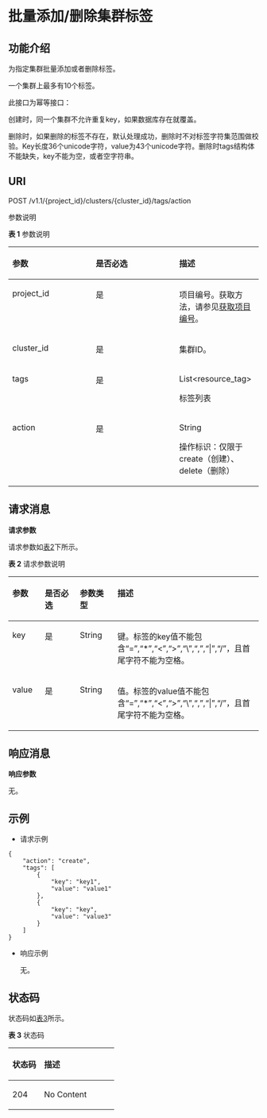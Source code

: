# 批量添加/删除集群标签<a name="ZH-CN_TOPIC_0112442488"></a>

## 功能介绍<a name="zh-cn_topic_0110707084_section1471126172111"></a>

为指定集群批量添加或者删除标签。

一个集群上最多有10个标签。

此接口为幂等接口：

创建时，同一个集群不允许重复key，如果数据库存在就覆盖。

删除时，如果删除的标签不存在，默认处理成功，删除时不对标签字符集范围做校验。Key长度36个unicode字符，value为43个unicode字符。删除时tags结构体不能缺失，key不能为空，或者空字符串。

## URI<a name="zh-cn_topic_0110707084_section315415176217"></a>

POST /v1.1/\{project\_id\}/clusters/\{cluster\_id\}/tags/action

参数说明

**表 1**  参数说明

<a name="zh-cn_topic_0110707084_table2882182815226"></a>
<table><thead align="left"><tr id="zh-cn_topic_0110707084_row12884528142211"><th class="cellrowborder" valign="top" width="33.33333333333333%" id="mcps1.2.4.1.1"><p id="zh-cn_topic_0110707084_p7884228122214"><a name="zh-cn_topic_0110707084_p7884228122214"></a><a name="zh-cn_topic_0110707084_p7884228122214"></a>参数</p>
</th>
<th class="cellrowborder" valign="top" width="33.33333333333333%" id="mcps1.2.4.1.2"><p id="zh-cn_topic_0110707084_p388412816227"><a name="zh-cn_topic_0110707084_p388412816227"></a><a name="zh-cn_topic_0110707084_p388412816227"></a>是否必选</p>
</th>
<th class="cellrowborder" valign="top" width="33.33333333333333%" id="mcps1.2.4.1.3"><p id="zh-cn_topic_0110707084_p19884182820220"><a name="zh-cn_topic_0110707084_p19884182820220"></a><a name="zh-cn_topic_0110707084_p19884182820220"></a>描述</p>
</th>
</tr>
</thead>
<tbody><tr id="zh-cn_topic_0110707084_row78841828112220"><td class="cellrowborder" valign="top" width="33.33333333333333%" headers="mcps1.2.4.1.1 "><p id="zh-cn_topic_0110707084_p18884132810221"><a name="zh-cn_topic_0110707084_p18884132810221"></a><a name="zh-cn_topic_0110707084_p18884132810221"></a>project_id</p>
</td>
<td class="cellrowborder" valign="top" width="33.33333333333333%" headers="mcps1.2.4.1.2 "><p id="zh-cn_topic_0110707084_p29494508194812"><a name="zh-cn_topic_0110707084_p29494508194812"></a><a name="zh-cn_topic_0110707084_p29494508194812"></a>是</p>
</td>
<td class="cellrowborder" valign="top" width="33.33333333333333%" headers="mcps1.2.4.1.3 "><p id="zh-cn_topic_0110707084_p40820562194812"><a name="zh-cn_topic_0110707084_p40820562194812"></a><a name="zh-cn_topic_0110707084_p40820562194812"></a>项目编号。获取方法，请参见<a href="获取项目编号.md">获取项目编号</a>。</p>
</td>
</tr>
<tr id="zh-cn_topic_0110707084_row488402818223"><td class="cellrowborder" valign="top" width="33.33333333333333%" headers="mcps1.2.4.1.1 "><p id="zh-cn_topic_0110707084_p288462815221"><a name="zh-cn_topic_0110707084_p288462815221"></a><a name="zh-cn_topic_0110707084_p288462815221"></a>cluster_id</p>
</td>
<td class="cellrowborder" valign="top" width="33.33333333333333%" headers="mcps1.2.4.1.2 "><p id="zh-cn_topic_0110707084_p138841728132213"><a name="zh-cn_topic_0110707084_p138841728132213"></a><a name="zh-cn_topic_0110707084_p138841728132213"></a>是</p>
</td>
<td class="cellrowborder" valign="top" width="33.33333333333333%" headers="mcps1.2.4.1.3 "><p id="zh-cn_topic_0110707084_p78845285227"><a name="zh-cn_topic_0110707084_p78845285227"></a><a name="zh-cn_topic_0110707084_p78845285227"></a>集群ID。</p>
</td>
</tr>
<tr id="zh-cn_topic_0110707084_row331152194712"><td class="cellrowborder" valign="top" width="33.33333333333333%" headers="mcps1.2.4.1.1 "><p id="zh-cn_topic_0110707084_p18111133315478"><a name="zh-cn_topic_0110707084_p18111133315478"></a><a name="zh-cn_topic_0110707084_p18111133315478"></a>tags</p>
</td>
<td class="cellrowborder" valign="top" width="33.33333333333333%" headers="mcps1.2.4.1.2 "><p id="zh-cn_topic_0110707084_p13111933134714"><a name="zh-cn_topic_0110707084_p13111933134714"></a><a name="zh-cn_topic_0110707084_p13111933134714"></a>是</p>
</td>
<td class="cellrowborder" valign="top" width="33.33333333333333%" headers="mcps1.2.4.1.3 "><p id="zh-cn_topic_0110707084_p161111533114710"><a name="zh-cn_topic_0110707084_p161111533114710"></a><a name="zh-cn_topic_0110707084_p161111533114710"></a>List&lt;resource_tag&gt;</p>
<p id="zh-cn_topic_0110707084_p31114330475"><a name="zh-cn_topic_0110707084_p31114330475"></a><a name="zh-cn_topic_0110707084_p31114330475"></a>标签列表</p>
</td>
</tr>
<tr id="zh-cn_topic_0110707084_row16611152411478"><td class="cellrowborder" valign="top" width="33.33333333333333%" headers="mcps1.2.4.1.1 "><p id="zh-cn_topic_0110707084_p511118336479"><a name="zh-cn_topic_0110707084_p511118336479"></a><a name="zh-cn_topic_0110707084_p511118336479"></a>action</p>
</td>
<td class="cellrowborder" valign="top" width="33.33333333333333%" headers="mcps1.2.4.1.2 "><p id="zh-cn_topic_0110707084_p91125331476"><a name="zh-cn_topic_0110707084_p91125331476"></a><a name="zh-cn_topic_0110707084_p91125331476"></a>是</p>
</td>
<td class="cellrowborder" valign="top" width="33.33333333333333%" headers="mcps1.2.4.1.3 "><p id="zh-cn_topic_0110707084_p9112143315473"><a name="zh-cn_topic_0110707084_p9112143315473"></a><a name="zh-cn_topic_0110707084_p9112143315473"></a>String</p>
<p id="zh-cn_topic_0110707084_p5112103319470"><a name="zh-cn_topic_0110707084_p5112103319470"></a><a name="zh-cn_topic_0110707084_p5112103319470"></a>操作标识：仅限于create（创建）、delete（删除）</p>
</td>
</tr>
</tbody>
</table>

## 请求消息<a name="zh-cn_topic_0110707084_section158621312122315"></a>

**请求参数**

请求参数如[表2](#table14432239181616)下所示。

**表 2**  请求参数说明

<a name="table14432239181616"></a>
<table><thead align="left"><tr id="zh-cn_topic_0112442485_zh-cn_topic_0110707061_row2597110112415"><th class="cellrowborder" valign="top" width="13%" id="mcps1.2.5.1.1"><p id="zh-cn_topic_0112442485_zh-cn_topic_0110707061_p20597120152420"><a name="zh-cn_topic_0112442485_zh-cn_topic_0110707061_p20597120152420"></a><a name="zh-cn_topic_0112442485_zh-cn_topic_0110707061_p20597120152420"></a>参数</p>
</th>
<th class="cellrowborder" valign="top" width="14.000000000000002%" id="mcps1.2.5.1.2"><p id="zh-cn_topic_0112442485_zh-cn_topic_0110707061_p359718019240"><a name="zh-cn_topic_0112442485_zh-cn_topic_0110707061_p359718019240"></a><a name="zh-cn_topic_0112442485_zh-cn_topic_0110707061_p359718019240"></a>是否必选</p>
</th>
<th class="cellrowborder" valign="top" width="15%" id="mcps1.2.5.1.3"><p id="zh-cn_topic_0112442485_zh-cn_topic_0110707061_p35978012418"><a name="zh-cn_topic_0112442485_zh-cn_topic_0110707061_p35978012418"></a><a name="zh-cn_topic_0112442485_zh-cn_topic_0110707061_p35978012418"></a>参数类型</p>
</th>
<th class="cellrowborder" valign="top" width="57.99999999999999%" id="mcps1.2.5.1.4"><p id="zh-cn_topic_0112442485_zh-cn_topic_0110707061_p3597160132417"><a name="zh-cn_topic_0112442485_zh-cn_topic_0110707061_p3597160132417"></a><a name="zh-cn_topic_0112442485_zh-cn_topic_0110707061_p3597160132417"></a>描述</p>
</th>
</tr>
</thead>
<tbody><tr id="zh-cn_topic_0112442485_zh-cn_topic_0110707061_row75973022419"><td class="cellrowborder" valign="top" width="13%" headers="mcps1.2.5.1.1 "><p id="zh-cn_topic_0112442485_zh-cn_topic_0110707061_p105973017245"><a name="zh-cn_topic_0112442485_zh-cn_topic_0110707061_p105973017245"></a><a name="zh-cn_topic_0112442485_zh-cn_topic_0110707061_p105973017245"></a>key</p>
</td>
<td class="cellrowborder" valign="top" width="14.000000000000002%" headers="mcps1.2.5.1.2 "><p id="zh-cn_topic_0112442485_zh-cn_topic_0110707061_p15982012410"><a name="zh-cn_topic_0112442485_zh-cn_topic_0110707061_p15982012410"></a><a name="zh-cn_topic_0112442485_zh-cn_topic_0110707061_p15982012410"></a>是</p>
</td>
<td class="cellrowborder" valign="top" width="15%" headers="mcps1.2.5.1.3 "><p id="zh-cn_topic_0112442485_zh-cn_topic_0110707061_p1598110182416"><a name="zh-cn_topic_0112442485_zh-cn_topic_0110707061_p1598110182416"></a><a name="zh-cn_topic_0112442485_zh-cn_topic_0110707061_p1598110182416"></a>String</p>
</td>
<td class="cellrowborder" valign="top" width="57.99999999999999%" headers="mcps1.2.5.1.4 "><p id="zh-cn_topic_0112442485_zh-cn_topic_0110707061_p13598140102410"><a name="zh-cn_topic_0112442485_zh-cn_topic_0110707061_p13598140102410"></a><a name="zh-cn_topic_0112442485_zh-cn_topic_0110707061_p13598140102410"></a>键。标签的key值不能包含“=”,“*”,“&lt;”,“&gt;”,“\”,“,”,“|”,“/”，且首尾字符不能为空格。</p>
</td>
</tr>
<tr id="zh-cn_topic_0112442485_zh-cn_topic_0110707061_row145981052413"><td class="cellrowborder" valign="top" width="13%" headers="mcps1.2.5.1.1 "><p id="zh-cn_topic_0112442485_zh-cn_topic_0110707061_p1559880132414"><a name="zh-cn_topic_0112442485_zh-cn_topic_0110707061_p1559880132414"></a><a name="zh-cn_topic_0112442485_zh-cn_topic_0110707061_p1559880132414"></a>value</p>
</td>
<td class="cellrowborder" valign="top" width="14.000000000000002%" headers="mcps1.2.5.1.2 "><p id="zh-cn_topic_0112442485_zh-cn_topic_0110707061_p25981800247"><a name="zh-cn_topic_0112442485_zh-cn_topic_0110707061_p25981800247"></a><a name="zh-cn_topic_0112442485_zh-cn_topic_0110707061_p25981800247"></a>是</p>
</td>
<td class="cellrowborder" valign="top" width="15%" headers="mcps1.2.5.1.3 "><p id="zh-cn_topic_0112442485_zh-cn_topic_0110707061_p125981607243"><a name="zh-cn_topic_0112442485_zh-cn_topic_0110707061_p125981607243"></a><a name="zh-cn_topic_0112442485_zh-cn_topic_0110707061_p125981607243"></a>String</p>
</td>
<td class="cellrowborder" valign="top" width="57.99999999999999%" headers="mcps1.2.5.1.4 "><p id="zh-cn_topic_0112442485_zh-cn_topic_0110707061_p55984072416"><a name="zh-cn_topic_0112442485_zh-cn_topic_0110707061_p55984072416"></a><a name="zh-cn_topic_0112442485_zh-cn_topic_0110707061_p55984072416"></a>值。标签的value值不能包含“=”,“*”,“&lt;”,“&gt;”,“\”,“,”,“|”,“/”，且首尾字符不能为空格。</p>
</td>
</tr>
</tbody>
</table>

## 响应消息<a name="zh-cn_topic_0110707084_section1726123842419"></a>

**响应参数**

无。

## 示例<a name="zh-cn_topic_0110707084_section7518458264"></a>

-   请求示例

```
{ 
    "action": "create", 
    "tags": [ 
        { 
            "key": "key1", 
            "value": "value1" 
        }, 
        { 
            "key": "key", 
            "value": "value3" 
        } 
    ] 
} 
```

-   响应示例

    无。


## 状态码<a name="zh-cn_topic_0110707084_section236812132267"></a>

状态码如[表3](#zh-cn_topic_0110707084_table5043525610328)所示。

**表 3**  状态码

<a name="zh-cn_topic_0110707084_table5043525610328"></a>
<table><thead align="left"><tr id="zh-cn_topic_0110707084_row1549446910328"><th class="cellrowborder" valign="top" width="30%" id="mcps1.2.3.1.1"><p id="zh-cn_topic_0110707084_p4709251510328"><a name="zh-cn_topic_0110707084_p4709251510328"></a><a name="zh-cn_topic_0110707084_p4709251510328"></a>状态码</p>
</th>
<th class="cellrowborder" valign="top" width="70%" id="mcps1.2.3.1.2"><p id="zh-cn_topic_0110707084_p5639738110328"><a name="zh-cn_topic_0110707084_p5639738110328"></a><a name="zh-cn_topic_0110707084_p5639738110328"></a>描述</p>
</th>
</tr>
</thead>
<tbody><tr id="zh-cn_topic_0110707084_row478517210328"><td class="cellrowborder" valign="top" width="30%" headers="mcps1.2.3.1.1 "><p id="zh-cn_topic_0110707084_p5205464710328"><a name="zh-cn_topic_0110707084_p5205464710328"></a><a name="zh-cn_topic_0110707084_p5205464710328"></a>204</p>
</td>
<td class="cellrowborder" valign="top" width="70%" headers="mcps1.2.3.1.2 "><p id="zh-cn_topic_0110707084_p39771881331"><a name="zh-cn_topic_0110707084_p39771881331"></a><a name="zh-cn_topic_0110707084_p39771881331"></a>No Content</p>
</td>
</tr>
</tbody>
</table>

